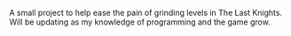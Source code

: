 A small project to help ease the pain of grinding levels in The Last Knights.
Will be updating as my knowledge of programming and the game grow.
